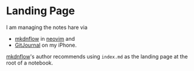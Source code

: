 
# Landing Page

I am managing the notes hare via

- [mkdnflow][] in [neovim][] and
- [GitJournal][] on my iPhone.

[mkdnflow][]'s author recommends using `index.md` as the landing page at the
root of a notebook.

[mkdnflow]: https://github.com/jakewvincent/mkdnflow.nvim
[neovim]: https://neovim.io
[GitJournal]: https://gitjournal.io

<!-- EOF -->
